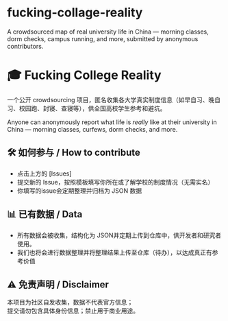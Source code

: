 # fucking-collage-reality
A crowdsourced map of real university life in China — morning classes, dorm checks, campus running, and more, submitted by anonymous contributors.
# 🎓 Fucking College Reality

一个公开 crowdsourcing 项目，匿名收集各大学真实制度信息（如早自习、晚自习、校园跑、封寝、查寝等），供全国高校学生参考和避坑。

Anyone can anonymously report what life is *really* like at their university in China — morning classes, curfews, dorm checks, and more.

## 🛠 如何参与 / How to contribute

- 点击上方的 [Issues]
- 提交新的 Issue，按照模板填写你所在或了解学校的制度情况（无需实名）
- 你填写的issue会定期整理并归档为 JSON 数据

## 📊 已有数据 / Data

- 所有数据会被收集，结构化为 JSON并定期上传到仓库中，供开发者和研究者使用。
- 我们也将会进行数据整理并将整理结果上传至仓库（待办），以达成真正有参考价值

## ⚠️ 免责声明 / Disclaimer

本项目为社区自发收集，数据不代表官方信息；  
提交请勿包含具体身份信息；禁止用于商业用途。
